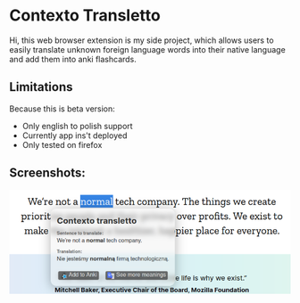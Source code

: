 # Contexto Transletto
Hi, this web browser extension is my side project, which allows users to easily translate unknown foreign language words into their native language and add them into anki flashcards.

## Limitations
Because this is beta version:
- Only english to polish support
- Currently app ins't deployed
- Only tested on firefox

## Screenshots:
![example usage screenshot](./assets/example_usage_1.png)
